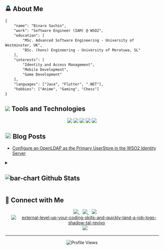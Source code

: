 <!-- <img src="assets/images/cover.jpg" style="width:100%;"> -->

<!-- About Me -->
<h2>
    <img src="assets/icons/about_me.gif" width="20">
    <b> About Me </b>
</h2>

```
{
    "name": "Binara Sachin",
    "work": "Software Engineer (IAM) @ WSO2",
    "education": [
        "MSc. Advanced Software Engineering - University of Westminster, UK",
        "BSc. (hons) Engineering - University of Moratuwa, SL"
    ],
    "interests": [
        "Identity and Access Management",
        "Mobile Development",
        "Game Development"
    ],
    "languages": ["Java", "Flutter", ".NET"],
    "hobbies": ["Anime", "Gaming", "Chess"]
}
```

<!-- Tools and Technologies -->
<h2>
    <img src="https://media2.giphy.com/media/QssGEmpkyEOhBCb7e1/giphy.gif?cid=ecf05e47a0n3gi1bfqntqmob8g9aid1oyj2wr3ds3mg700bl&rid=giphy.gif" width="20"> 
    <b> Tools and Technologies </b>
</h2>

<div align="center">
    <img src="https://skillicons.dev/icons?i=java,maven,spring,idea&perline=14" />
    <img src="https://skillicons.dev/icons?i=flutter,dart,androidstudio,vscode&perline=14" />
    <img src="https://skillicons.dev/icons?i=dotnet,cs,visualstudio&perline=14" />
    <img src="https://skillicons.dev/icons?i=azure,aws,firebase,cloudflare,mysql,postgres&perline=14" />
    <img src="https://skillicons.dev/icons?i=figma,xd,bash,linux,docker,git,github,gitlab,postman,arduino,unity&perline=14" />
</div>


 <!-- Blog posts -->
 <h2>
    <img width="20" height="20" src="https://img.icons8.com/cotton/40/note--v2.png"/> 
    <b> Blog Posts </b>
</h2>

<!-- BLOG-POST-LIST:START -->
- [Configure an OpenLDAP as the Primary UserStore in the WSO2 Identity Server](https://medium.com/@binara.sachin/configure-an-openldap-as-the-primary-userstore-in-the-wso2-identity-server-6ed75b9b13d?source=rss-4b8aee6079f3------2)
<!-- BLOG-POST-LIST:END -->

<details>
    <summary>
        <h2>
            <img width="20" height="20" src="https://img.icons8.com/fluency/40/bar-chart.png" alt="bar-chart"/>
            <b> Github Stats </b>
        </h2>
    </summary>
    <div align="center">
        <picture>
            <source srcset="https://github-readme-stats.vercel.app/api?username=Binara-Sachin&show_icons=true&theme=dark" media="(prefers-color-scheme: dark)" />
            <img src="https://github-readme-stats.vercel.app/api?username=Binara-Sachin&show_icons=true&theme=default" />
        </picture>
        <picture>
            <source srcset="https://github-readme-stats.vercel.app/api/top-langs/?username=Binara-Sachin&layout=compact&theme=dark" media="(prefers-color-scheme: dark)" />
            <img src="https://github-readme-stats.vercel.app/api/top-langs/?username=Binara-Sachin&layout=compact&theme=default" />
        </picture>
    </div>
</details>

<!-- Connect With Me -->
<h2>
    <b>🤝 Connect with Me </b>
</h2>

<div align="center" style="margin-left: 10px;">
    <a style="margin-left: 10px;" target="_blank" href="https://www.linkedin.com/in/binara-sachin/">
        <img src="https://img.icons8.com/doodle/40/000000/linkedin--v2.png">
    </a>
    <a style="margin-left: 10px;" target="_blank" href="https://github.com/Binara-Sachin">
        <img src="https://img.icons8.com/doodle/40/000000/github--v1.png">
    </a>
    <a style="margin-left: 10px;" target="_blank" href="https://stackoverflow.com/users/10943050/binara-sachin">
        <img src="https://img.icons8.com/external-tal-revivo-color-tal-revivo/40/000000/external-stack-overflow-is-a-question-and-answer-site-for-professional-logo-color-tal-revivo.png">
    </a>
    <a style="margin-left: 10px;" target="_blank" href="https://leetcode.com/binara_sachin/">
        <img src="https://img.icons8.com/external-tal-revivo-shadow-tal-revivo/40/external-level-up-your-coding-skills-and-quickly-land-a-job-logo-shadow-tal-revivo.png" alt="external-level-up-your-coding-skills-and-quickly-land-a-job-logo-shadow-tal-revivo"/>
    </a>
    <a style="margin-left: 10px;" target="_blank" href="https://www.instagram.com/binara_sachin/">
        <img src="https://img.icons8.com/doodle/40/000000/instagram-new--v2.png">
    </a>
</div>

---
<p align="center"> 
    <img src="https://komarev.com/ghpvc/?username=Binara-Sachin&label=Profile%20views&color=0e75b6&style=flat" alt="Profile Views"/>
</p>

<!--
**Binara-Sachin/Binara-Sachin** is a ✨ _special_ ✨ repository because its `README.md` (this file) appears on your GitHub profile.
-->
